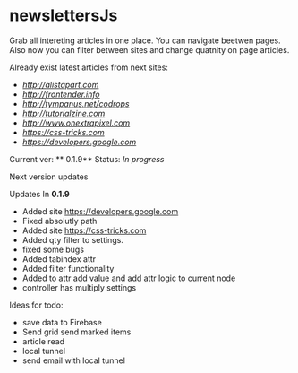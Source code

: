 #  newslettersJs

Grab all intereting articles in one place. You can navigate beetwen pages.
Also now you can filter between sites and change quatnity on page articles.

Already exist latest articles from next sites:

* *http://alistapart.com*
* *http://frontender.info*
* *http://tympanus.net/codrops*
* *http://tutorialzine.com*
* *http://www.onextrapixel.com*
* *https://css-tricks.com*
* *https://developers.google.com*


Current ver: ** 0.1.9** Status: *In progress*

Next version updates


Updates In **0.1.9**

* Added site https://developers.google.com
* Fixed absolutly path
* Added site https://css-tricks.com
* Added qty filter to settings.
* fixed some bugs
* Added tabindex attr
* Added filter functionality
* Added to attr add value and add attr logic to current node
* controller has multiply settings

Ideas for todo:

* save data to Firebase
* Send grid send marked items
* article read
* local tunnel
* send email with local tunnel
